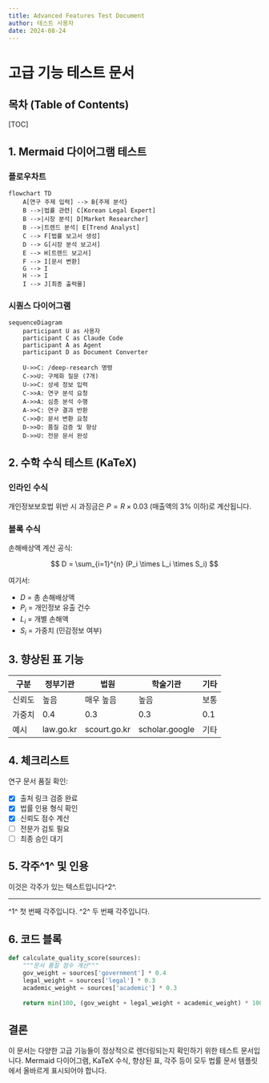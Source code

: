 ```yaml
---
title: Advanced Features Test Document
author: 테스트 사용자
date: 2024-08-24
---
```


# 고급 기능 테스트 문서

## 목차 (Table of Contents)
[TOC]

## 1. Mermaid 다이어그램 테스트

### 플로우차트
```mermaid
flowchart TD
    A[연구 주제 입력] --> B{주제 분석}
    B -->|법률 관련| C[Korean Legal Expert]
    B -->|시장 분석| D[Market Researcher] 
    B -->|트렌드 분석| E[Trend Analyst]
    C --> F[법률 보고서 생성]
    D --> G[시장 분석 보고서]
    E --> H[트렌드 보고서]
    F --> I[문서 변환]
    G --> I
    H --> I
    I --> J[최종 출력물]
```

### 시퀀스 다이어그램
```mermaid
sequenceDiagram
    participant U as 사용자
    participant C as Claude Code
    participant A as Agent
    participant D as Document Converter
    
    U->>C: /deep-research 명령
    C->>U: 구체화 질문 (7개)
    U->>C: 상세 정보 입력
    C->>A: 연구 분석 요청
    A->>A: 심층 분석 수행
    A->>C: 연구 결과 반환
    C->>D: 문서 변환 요청
    D->>D: 품질 검증 및 향상
    D->>U: 전문 문서 완성
```

## 2. 수학 수식 테스트 (KaTeX)

### 인라인 수식
개인정보보호법 위반 시 과징금은 $P = R \times 0.03$ (매출액의 3% 이하)로 계산됩니다.

### 블록 수식
손해배상액 계산 공식:

$$
D = \sum_{i=1}^{n} (P_i \times L_i \times S_i)
$$

여기서:
- $D$ = 총 손해배상액
- $P_i$ = 개인정보 유출 건수
- $L_i$ = 개별 손해액
- $S_i$ = 가중치 (민감정보 여부)

## 3. 향상된 표 기능

| 구분 | 정부기관 | 법원 | 학술기관 | 기타 |
|------|----------|------|----------|------|
| 신뢰도 | 높음 | 매우 높음 | 높음 | 보통 |
| 가중치 | 0.4 | 0.3 | 0.3 | 0.1 |
| 예시 | law.go.kr | scourt.go.kr | scholar.google | 기타 |

## 4. 체크리스트

연구 문서 품질 확인:

- [x] 출처 링크 검증 완료
- [x] 법률 인용 형식 확인
- [x] 신뢰도 점수 계산
- [ ] 전문가 검토 필요
- [ ] 최종 승인 대기

## 5. 각주^1^ 및 인용

이것은 각주가 있는 텍스트입니다^2^.

---

^1^ 첫 번째 각주입니다.
^2^ 두 번째 각주입니다.

## 6. 코드 블록

```python
def calculate_quality_score(sources):
    """문서 품질 점수 계산"""
    gov_weight = sources['government'] * 0.4
    legal_weight = sources['legal'] * 0.3
    academic_weight = sources['academic'] * 0.3
    
    return min(100, (gov_weight + legal_weight + academic_weight) * 100)
```

## 결론

이 문서는 다양한 고급 기능들이 정상적으로 렌더링되는지 확인하기 위한 테스트 문서입니다. Mermaid 다이어그램, KaTeX 수식, 향상된 표, 각주 등이 모두 법률 문서 템플릿에서 올바르게 표시되어야 합니다.